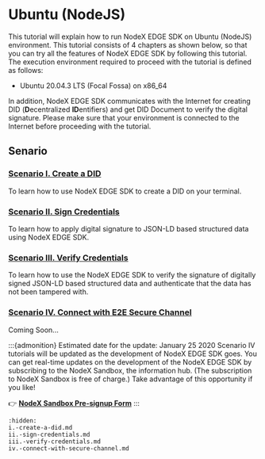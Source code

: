 # Ubuntu (NodeJS)

This tutorial will explain how to run NodeX EDGE SDK on Ubuntu (NodeJS) environment. This tutorial consists of 4 chapters as shown below, so that you can try all the features of NodeX EDGE SDK by following this tutorial. The execution environment required to proceed with the tutorial is defined as follows:

* Ubuntu 20.04.3 LTS (Focal Fossa) on x86\_64

In addition, NodeX EDGE SDK communicates with the Internet for creating DID (**D**ecentralized **ID**entifiers) and get DID Document to verify the digital signature. Please make sure that your environment is connected to the Internet before proceeding with the tutorial.

## Senario

### [Scenario I. Create a DID](i.-create-a-did.md)

To learn how to use NodeX EDGE SDK to create a DID on your terminal.

### [Scenario II. Sign Credentials](ii.-sign-credentials.md)

To learn how to apply digital signature to JSON-LD based structured data using NodeX EDGE SDK.

### [Scenario III. Verify Credentials](iii.-verify-credentials.md)

To learn how to use the NodeX EDGE SDK to verify the signature of digitally signed JSON-LD based structured data and authenticate that the data has not been tampered with.

### [Scenario IV. Connect with E2E Secure Channel](iv.-connect-with-secure-channel.md)

Coming Soon...

:::{admonition} Estimated date for the update: January 25 2020
Scenario IV tutorials will be updated as the development of NodeX EDGE SDK goes. You can get real-time updates on the development of the NodeX EDGE SDK by subscribing to the NodeX Sandbox, the information hub. (The subscription to NodeX Sandbox is free of charge.) Take advantage of this opportunity if you like!

👉 [**NodeX Sandbox Pre-signup Form**](https://forms.gle/Lnj5YSpgHpyU9Hks8)
:::

```{toctree}
:hidden:
i.-create-a-did.md
ii.-sign-credentials.md
iii.-verify-credentials.md
iv.-connect-with-secure-channel.md
```

